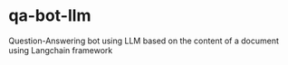 # qa-bot-llm
Question-Answering bot using LLM based on the content of a document using Langchain framework
